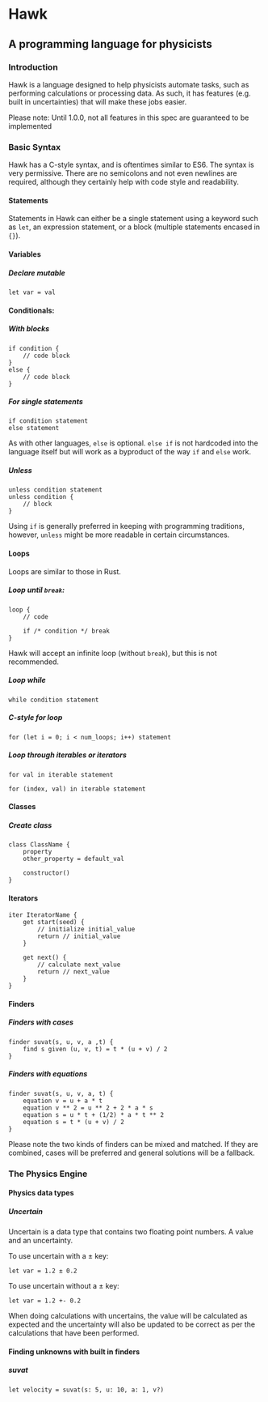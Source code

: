 # Hawk
## A programming language for physicists

### Introduction

Hawk is a language designed to help physicists automate tasks, such as performing calculations or processing data. As such, it has features (e.g. built in uncertainties) that will make these jobs easier.

Please note: Until 1.0.0, not all features in this spec are guaranteed to be implemented
### Basic Syntax

Hawk has a C-style syntax, and is oftentimes similar to ES6. The syntax is very permissive. There are no semicolons and not even newlines are required, although they certainly help with code style and readability.

#### Statements

Statements in Hawk can either be a single statement using a keyword such as `let`, an expression statement, or a block (multiple statements encased in `{}`).

#### Variables

##### Declare mutable

`let var = val`

#### Conditionals:

##### With blocks
```
if condition {
    // code block
}
else {
    // code block
}
```
##### For single statements
```
if condition statement
else statement
```
As with other languages, `else` is optional. `else if` is not hardcoded into the language itself but will work as a byproduct of the way `if` and `else` work.

##### Unless

```
unless condition statement
unless condition {
    // block
}
```
Using `if` is generally preferred in keeping with programming traditions, however, `unless` might be more readable in certain circumstances. 

#### Loops

Loops are similar to those in Rust.

##### Loop until `break`:
```
loop {
    // code

    if /* condition */ break
}
```
Hawk will accept an infinite loop (without `break`), but this is not recommended. 

##### Loop while
```
while condition statement
```

##### C-style for loop
```
for (let i = 0; i < num_loops; i++) statement
```

##### Loop through iterables or iterators
```
for val in iterable statement

for (index, val) in iterable statement
```

#### Classes

##### Create class
```
class ClassName {
    property
    other_property = default_val

    constructor()
}
```

#### Iterators

```
iter IteratorName {
    get start(seed) {
        // initialize initial_value
        return // initial_value
    }

    get next() {
        // calculate next_value
        return // next_value
    }
}
```

#### Finders

##### Finders with cases
```
finder suvat(s, u, v, a ,t) {
    find s given (u, v, t) = t * (u + v) / 2
}
```

##### Finders with equations
```
finder suvat(s, u, v, a, t) {
    equation v = u + a * t
    equation v ** 2 = u ** 2 + 2 * a * s
    equation s = u * t + (1/2) * a * t ** 2
    equation s = t * (u + v) / 2
}
```

Please note the two kinds of finders can be mixed and matched. If they are combined, cases will be preferred and general solutions will be a fallback. 

### The Physics Engine

#### Physics data types

##### Uncertain

Uncertain is a data type that contains two floating point numbers. A value and an uncertainty. 

To use uncertain with a ± key:

`let var = 1.2 ± 0.2`

To use uncertain without a ± key:

`let var = 1.2 +- 0.2`

When doing calculations with uncertains, the value will be calculated as expected and the uncertainty will also be updated to be correct as per the calculations that have been performed.

#### Finding unknowns with built in finders

##### suvat
```
let velocity = suvat(s: 5, u: 10, a: 1, v?)